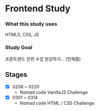 # Frontend Study

### What this study uses

HTML5, CSS, JS

### Study Goal

프론트엔드 관련 수업 완강하기... (언제쯤)

## Stages

- [x] 0208 ~ 0220
  - Nomad code VanillaJS Challenge
- [x] 0301 ~ 0314
  - Nomad code HTML / CSS Challenge
